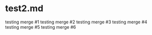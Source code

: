 # test2.md

testing merge #1
testing merge #2
testing merge #3
testing merge #4
testing merge #5
testing merge #6
